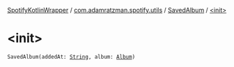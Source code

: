 [SpotifyKotlinWrapper](../../index.md) / [com.adamratzman.spotify.utils](../index.md) / [SavedAlbum](index.md) / [&lt;init&gt;](./-init-.md)

# &lt;init&gt;

`SavedAlbum(addedAt: `[`String`](https://kotlinlang.org/api/latest/jvm/stdlib/kotlin/-string/index.html)`, album: `[`Album`](../-album/index.md)`)`